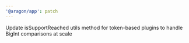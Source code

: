 ```yaml
---
'@aragon/app': patch
---
```


Update isSupportReached utils method for token-based plugins to handle BigInt comparisons at scale
